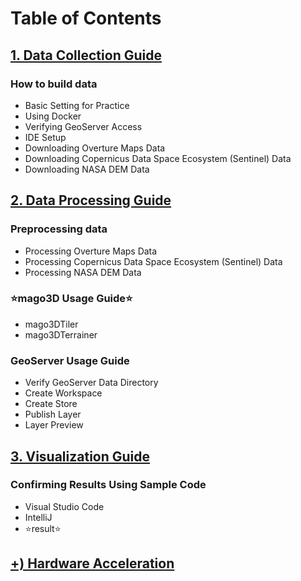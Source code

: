 # Table of Contents

## [1. Data Collection Guide](guides/english/1_Resource_Guide_En.md)

### How to build data
- Basic Setting for Practice
- Using Docker
- Verifying GeoServer Access
- IDE Setup
- Downloading Overture Maps Data
- Downloading Copernicus Data Space Ecosystem (Sentinel) Data
- Downloading NASA DEM Data

## [2. Data Processing Guide](guides/english/2_Processing_Guide_En.md)

### Preprocessing data
- Processing Overture Maps Data
- Processing Copernicus Data Space Ecosystem (Sentinel) Data
- Processing NASA DEM Data

### ⭐mago3D Usage Guide⭐
- mago3DTiler
- mago3DTerrainer

### GeoServer Usage Guide
- Verify GeoServer Data Directory
- Create Workspace
- Create Store
- Publish Layer
- Layer Preview

## [3. Visualization Guide](guides/english/3_Visualization_Guide_En.md)
### Confirming Results Using Sample Code
- Visual Studio Code
- IntelliJ
- ⭐result⭐

## [+) Hardware Acceleration](guides/english/Hardware_Acceleration_En.md)
